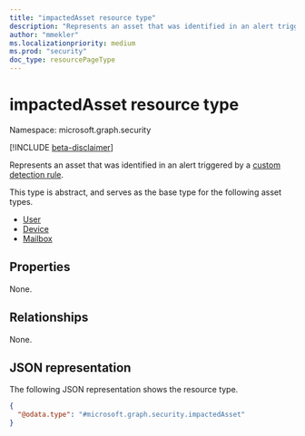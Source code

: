 ```yaml
---
title: "impactedAsset resource type"
description: "Represents an asset that was identified in an alert triggered by a custom detection rule."
author: "mmekler"
ms.localizationpriority: medium
ms.prod: "security"
doc_type: resourcePageType
---
```


# impactedAsset resource type

Namespace: microsoft.graph.security

[!INCLUDE [beta-disclaimer](../../includes/beta-disclaimer.md)]

Represents an asset that was identified in an alert triggered by a [custom detection rule](../resources/security-detectionrule.md).

This type is abstract, and serves as the base type for the following asset types.

* [User](../resources/security-impacteduserasset.md)
* [Device](../resources/security-impacteddeviceasset.md)
* [Mailbox](../resources/security-impactedmailboxasset.md)

## Properties
None.

## Relationships
None.

## JSON representation
The following JSON representation shows the resource type.
<!-- {
  "blockType": "resource",
  "@odata.type": "microsoft.graph.security.impactedAsset"
}
-->
``` json
{
  "@odata.type": "#microsoft.graph.security.impactedAsset"
}
```

